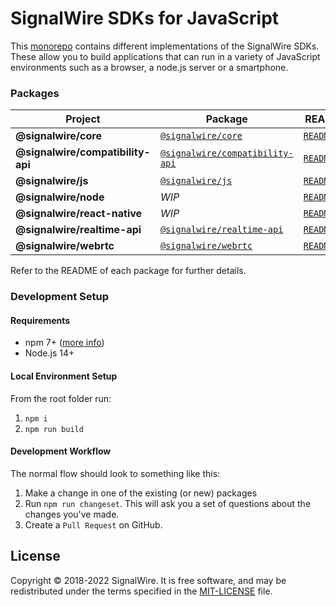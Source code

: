 # SignalWire SDKs for JavaScript

This [monorepo](https://en.wikipedia.org/wiki/Monorepo) contains different implementations of the SignalWire SDKs. These allow you to build applications that can run in a variety of JavaScript environments such as a browser, a node.js server or a smartphone.

### Packages

| Project                           | Package                                                                                        | README                                              | CHANGELOG                                                 |
| --------------------------------- | ---------------------------------------------------------------------------------------------- | --------------------------------------------------- | --------------------------------------------------------- |
| **@signalwire/core**              | [`@signalwire/core`](https://www.npmjs.com/package/@signalwire/core)                           | [`README.md`](packages/node/README.md)              | [`CHANGELOG.md`](packages/node/CHANGELOG.md)              |
| **@signalwire/compatibility-api** | [`@signalwire/compatibility-api`](https://www.npmjs.com/package/@signalwire/compatibility-api) | [`README.md`](packages/compatibility-api/README.md) | [`CHANGELOG.md`](packages/compatibility-api/CHANGELOG.md) |
| **@signalwire/js**                | [`@signalwire/js`](https://www.npmjs.com/package/@signalwire/js)                               | [`README.md`](packages/js/README.md)                | [`CHANGELOG.md`](packages/js/CHANGELOG.md)                |
| **@signalwire/node**              | _WIP_                                                                                          | [`README.md`](packages/node/README.md)              | [`CHANGELOG.md`](packages/node/CHANGELOG.md)              |
| **@signalwire/react-native**      | _WIP_                                                                                          | [`README.md`](packages/react-native/README.md)      | [`CHANGELOG.md`](packages/react-native/CHANGELOG.md)      |
| **@signalwire/realtime-api**      | [`@signalwire/realtime-api`](https://www.npmjs.com/package/@signalwire/realtime-api)           | [`README.md`](packages/realtime-api/README.md)      | [`CHANGELOG.md`](packages/realtime-api/CHANGELOG.md)      |
| **@signalwire/webrtc**            | [`@signalwire/webrtc`](https://www.npmjs.com/package/@signalwire/webrtc)                       | [`README.md`](packages/webrtc/README.md)            | [`CHANGELOG.md`](packages/webrtc/CHANGELOG.md)            |

Refer to the README of each package for further details.

### Development Setup

#### Requirements

- npm 7+ ([more info](https://docs.npmjs.com/cli/v7/using-npm/workspaces))
- Node.js 14+

#### Local Environment Setup

From the root folder run:

1. `npm i`
2. `npm run build`

#### Development Workflow

The normal flow should look to something like this:

1. Make a change in one of the existing (or new) packages
2. Run `npm run changeset`. This will ask you a set of questions about the changes you've made.
3. Create a `Pull Request` on GitHub.

## License

Copyright © 2018-2022 SignalWire. It is free software, and may be redistributed under the terms specified in the [MIT-LICENSE](https://github.com/signalwire/signalwire-js/blob/master/LICENSE) file.
